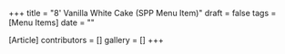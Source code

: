 +++
title = "8' Vanilla White Cake (SPP Menu Item)"
draft = false
tags = [Menu Items]
date = ""

[Article]
contributors = []
gallery = []
+++